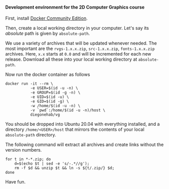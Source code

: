 #### Development environment for the 2D Computer Graphics course

First, install [Docker Community Edition](https://www.docker.com/community-edition#download).

Then, create a local working directory in your computer.
Let's say its *absolute* path is given by `absolute-path`.

We use a variety of archives that will be updated whenever needed.
The most important are the `rvgs-1.x.x.zip`, `src-1.x.x.zip`, `fonts-1.x.x.zip`
archives.
Here, `x.x` starts at `0.0` and will be incremented for each new release.
Download all these into your local working directory at `absolute-path`.

Now run the docker container as follows

    docker run -it --rm \
               -e USER=$(id -u -n) \
               -e GROUP=$(id -g -n) \
               -e UID=$(id -u) \
               -e GID=$(id -g) \
               -w /home/$(id -u -n) \
               -v `pwd`:/home/$(id -u -n)/host \
               diegonehab/vg

You should be dropped into Ubuntu 20.04 with everything installed, and a directory `/home/<USER>/host` that mirrors the contents of your local `absolute-path` directory.

The following command will extract all archives and create links without the
version numbers.

    for t in *-*.zip; do
        d=$(echo $t | sed -e 's/-.*//g');
        rm -f $d && unzip $t && ln -s ${t/.zip/} $d;
    done

Have fun.

